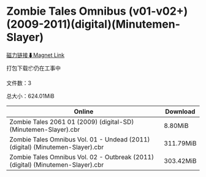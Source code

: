 # Zombie Tales Omnibus (v01-v02+)(2009-2011)(digital)(Minutemen-Slayer)

[磁力链接⬇Magnet Link](magnet:?xt=urn:btih:80ee507c8aa93ff33678c4cda6b4fac0beface11&dn=Zombie%20Tales%20Omnibus%20%28v01-v02%2B%29%282009-2011%29%28digital%29%28Minutemen-Slayer%29)

打包下载📦仍在工事中

文件数：3

总大小：624.01MiB

Online | Download
--- | ---
Zombie Tales 2061 01 (2009) (digital-SD) (Minutemen-Slayer).cbr | 8.80MiB
Zombie Tales Omnibus Vol. 01 - Undead (2011) (digital) (Minutemen-Slayer).cbr | 311.79MiB
Zombie Tales Omnibus Vol. 02 - Outbreak (2011) (digital) (Minutemen-Slayer).cbr | 303.42MiB